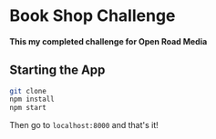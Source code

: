 # Book Shop Challenge

#### This my completed challenge for Open Road Media

## Starting the App
```bash
git clone
npm install
npm start
```
Then go to ``localhost:8000`` and that's it!